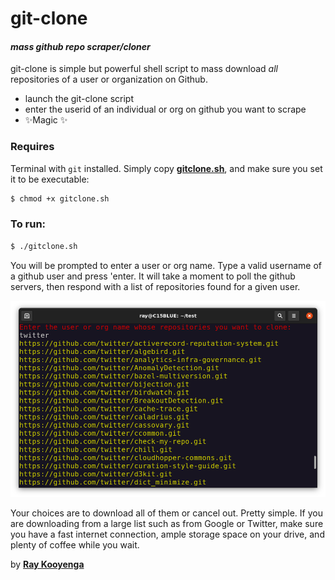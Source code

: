 # git-clone
#### _mass github repo scraper/cloner_

git-clone is simple but powerful shell script to mass download *all* repositories of a user or organization on Github.

- launch the git-clone script
- enter the userid of an individual or org on github you want to scrape 
- ✨Magic ✨

### Requires

Terminal with ``git`` installed. Simply copy  [**gitclone.sh**](https://github.com/rkooyenga/git-clone/blob/main/gitclone.sh), and make sure you set it to be executable: 
```sh
$ chmod +x gitclone.sh
```

### To run:
```sh
$ ./gitclone.sh
```

You will be prompted to enter a user or org name. Type a valid username of a github user and press 'enter. It will take a moment to poll the github servers, then respond with a list of repositories found for a given user. 

![[](scrnshot.png)](scrnshot.png)

Your choices are to download all of them or cancel out. Pretty simple. If you are downloading from a large list such as from Google or Twitter, make sure you have a fast internet connection, ample storage space on your drive, and plenty of coffee while you wait. 



 by [**Ray Kooyenga**](https://github.com/rkooyenga)
